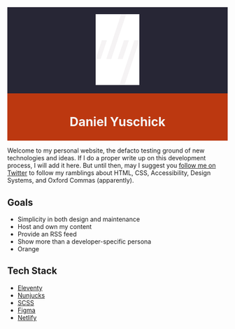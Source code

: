 <div style="background: #272635; padding: 1rem; text-align: center;">
    <img src="./src/assets/icons/logo-dy-initials.svg" alt="Daniel Yuschick initials logo." style="width: 100px" />
</div>
<div style="background: #bc3810; padding: 0.5rem">
    <h1 style="color: #f5f3f4; width: 100%; text-align: center;">Daniel Yuschick</h1>
</div>

Welcome to my personal website, the defacto testing ground of new technologies and ideas. If I do a proper write up on this development process, I will add it here. But until then, may I suggest you [follow me on Twitter](https://twitter.com/DanielYuschick) to follow my ramblings about HTML, CSS, Accessibility, Design Systems, and Oxford Commas (apparently).

## Goals

- Simplicity in both design and maintenance
- Host and own my content
- Provide an RSS feed
- Show more than a developer-specific persona
- Orange

## Tech Stack

- [Eleventy](https://www.11ty.dev/)
- [Nunjucks](https://mozilla.github.io/nunjucks/)
- [SCSS](https://sass-lang.com/)
- [Figma](https://www.figma.com/)
- [Netlify](https://www.netlify.com/)
